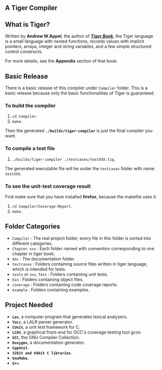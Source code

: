 A Tiger Compiler
----------------


## What is Tiger?
Written by **Andrew W.Appel**, the author of [***Tiger Book***][tiger-book], the Tiger language is a small language with nested functions, records values with implicit pointers, arraya, integer and string variables, and a few simple structured control constructs.

For more details, see the **Appendix** section of that book.

## Basic Release
There is a basic release of this compiler under `Compiler` folder. This is a basic release because only the basic functionalities of Tiger is guaranteed.

### To build the compiler

1.  `cd Compiler`.
2.  `make`.

Then the generated **`./builds/tiger-compiler`** is just the final compiler you want.

### To compile a test file
1.  `./builds/tiger-compiler ./testcases/testXXX.tig`.

The generated executable file will be under the `testcases` folder with name `testXXX`.

### To see the unit-test coverage result
First make sure that you have installed **firefox**, because the makefile uses it.

1.  `cd Compiler/Coverage-Report`.
2.  `make`.



## Folder Categories
*	`Compiler` : The real project folder, every file in this folder is sorted into different categories.
*	`Chapter xxx` : Each folder named with convention corresponding to one chapter in tiger book.
*	`doc` : The documentation folder.
*	`testcases` : Folders containing source files written in tiger language, which is intended for tests.
*	`tests` or `xxx_Test` : Folders containing unit tests.
*	`bin` : Folders containing object files.
*	`coverage` : Folders containing code coverage reports.
*	`example` : Folders containing examples.


## Project Needed
*	**`Lex`**, a computer program that generates lexical analyzers.
*	**`Yacc`**, a LALR parser generator.
*	**`CUnit`**, a unit test framework for C.
*	**`LCOV`**,  a graphical front-end for GCC's coverage testing tool gcov.
*	**`GCC`**, the GNU Compiler Collection.
*	**`Doxygen`**, a documentation generator.
*   **`CppUnit`**.
*   **`32bit and 64bit C libraries`**.
*   **`GnuMake`**.
*   **`G++`**.


[tiger-book]:	http://www.amazon.com/Modern-Compiler-Implementation-Basic-Techniques/dp/0521583896
